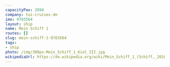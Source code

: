 ```yaml
---
capacityPax: 2894
company: tui-cruises-de
imo: 9783564
layout: ship
name: Mein Schiff 1
routes: []
slug: mein-schiff-1-9783564
tags:
- ship
photo: /img/300px-Mein_Schiff_1_Kiel_III.jpg
wikipediaUrl: https://de.wikipedia.org/wiki/Mein_Schiff_1_(Schiff,_2018)
---
```

